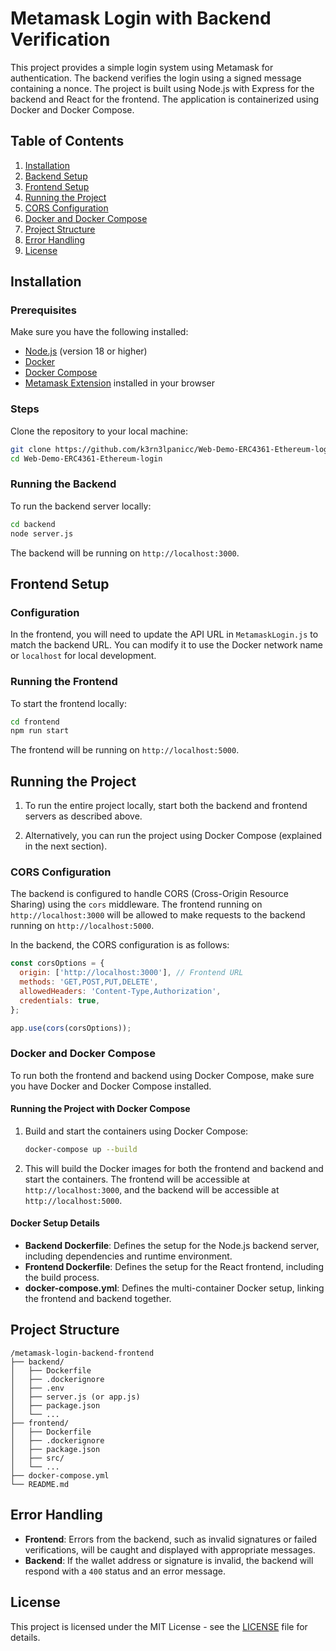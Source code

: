 
# Metamask Login with Backend Verification

This project provides a simple login system using Metamask for authentication. The backend verifies the login using a signed message containing a nonce. The project is built using Node.js with Express for the backend and React for the frontend. The application is containerized using Docker and Docker Compose.

## Table of Contents

1. [Installation](#installation)
2. [Backend Setup](#backend-setup)
3. [Frontend Setup](#frontend-setup)
4. [Running the Project](#running-the-project)
5. [CORS Configuration](#cors-configuration)
6. [Docker and Docker Compose](#docker-and-docker-compose)
7. [Project Structure](#project-structure)
8. [Error Handling](#error-handling)
9. [License](#license)

## Installation

### Prerequisites

Make sure you have the following installed:

- [Node.js](https://nodejs.org/en/) (version 18 or higher)
- [Docker](https://www.docker.com/get-started)
- [Docker Compose](https://docs.docker.com/compose/install/)
- [Metamask Extension](https://metamask.io/) installed in your browser

### Steps

Clone the repository to your local machine:

   ```bash
   git clone https://github.com/k3rn3lpanicc/Web-Demo-ERC4361-Ethereum-login.git
   cd Web-Demo-ERC4361-Ethereum-login
   ```

### Running the Backend

To run the backend server locally:

```bash
cd backend
node server.js
```

The backend will be running on `http://localhost:3000`.

## Frontend Setup

### Configuration

In the frontend, you will need to update the API URL in `MetamaskLogin.js` to match the backend URL. You can modify it to use the Docker network name or `localhost` for local development.

### Running the Frontend

To start the frontend locally:

```bash
cd frontend
npm run start
```

The frontend will be running on `http://localhost:5000`.

## Running the Project

1. To run the entire project locally, start both the backend and frontend servers as described above.
   
2. Alternatively, you can run the project using Docker Compose (explained in the next section).

### CORS Configuration

The backend is configured to handle CORS (Cross-Origin Resource Sharing) using the `cors` middleware. The frontend running on `http://localhost:3000` will be allowed to make requests to the backend running on `http://localhost:5000`.

In the backend, the CORS configuration is as follows:

```javascript
const corsOptions = {
  origin: ['http://localhost:3000'], // Frontend URL
  methods: 'GET,POST,PUT,DELETE',
  allowedHeaders: 'Content-Type,Authorization',
  credentials: true,
};

app.use(cors(corsOptions));
```

### Docker and Docker Compose

To run both the frontend and backend using Docker Compose, make sure you have Docker and Docker Compose installed.

#### Running the Project with Docker Compose

1. Build and start the containers using Docker Compose:

   ```bash
   docker-compose up --build
   ```

2. This will build the Docker images for both the frontend and backend and start the containers. The frontend will be accessible at `http://localhost:3000`, and the backend will be accessible at `http://localhost:5000`.

#### Docker Setup Details

- **Backend Dockerfile**: Defines the setup for the Node.js backend server, including dependencies and runtime environment.
- **Frontend Dockerfile**: Defines the setup for the React frontend, including the build process.
- **docker-compose.yml**: Defines the multi-container Docker setup, linking the frontend and backend together.

## Project Structure

```
/metamask-login-backend-frontend
├── backend/
│   ├── Dockerfile
│   ├── .dockerignore
│   ├── .env
│   ├── server.js (or app.js)
│   ├── package.json
│   └── ...
├── frontend/
│   ├── Dockerfile
│   ├── .dockerignore
│   ├── package.json
│   ├── src/
│   └── ...
├── docker-compose.yml
└── README.md
```

## Error Handling

- **Frontend**: Errors from the backend, such as invalid signatures or failed verifications, will be caught and displayed with appropriate messages.
- **Backend**: If the wallet address or signature is invalid, the backend will respond with a `400` status and an error message.

## License

This project is licensed under the MIT License - see the [LICENSE](LICENSE) file for details.

